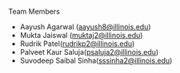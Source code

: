 Team Members
- Aayush Agarwal (aayush8@illinois.edu)
- Mukta Jaiswal (muktaj2@illinois.edu)
- Rudrik Patel(rudrikp2@illinois.edu)
- Palveet Kaur Saluja(psaluja2@illinois.edu)
- Suvodeep Saibal Sinha(sssinha2@illinois.edu)
